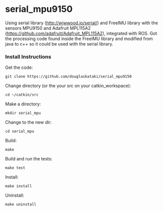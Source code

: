 serial_mpu9150
==============

Using serial library (http://wjwwood.io/serial/) and FreeIMU library with the sensors MPU9150 and Adafruit MPL115A2 (https://github.com/adafruit/Adafruit_MPL115A2), integrated with ROS. Got the processing code found inside the FreeIMU library and modified from java to c++ so it could be used with the serial library.


### Install Instructions

Get the code: 

    git clone https://github.com/douglaskataki/serial_mpu9150

Change directory (or the your src on your catkin_workspace):

    cd ~/catkin/src
    
Make a directory:

    mkdir serial_mpu
    
Change to the new dir:

    cd serial_mpu
    
Build:

    make

Build and run the tests:

    make test

Install:

    make install

Uninstall:

    make uninstall

